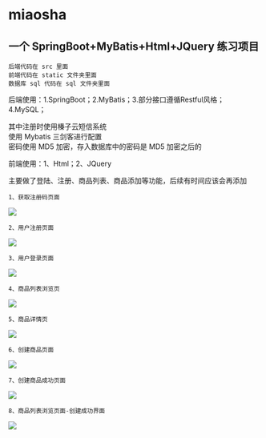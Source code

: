 # miaosha
一个 SpringBoot+MyBatis+Html+JQuery 练习项目
------
    后端代码在 src 里面
    前端代码在 static 文件夹里面
    数据库 sql 代码在 sql 文件夹里面


后端使用：1.SpringBoot；2.MyBatis；3.部分接口遵循Restful风格；4.MySQL；

其中注册时使用榛子云短信系统<br>使用 Mybatis 三剑客进行配置<br>
密码使用 MD5 加密，存入数据库中的密码是 MD5 加密之后的


前端使用：1、Html；2、JQuery


主要做了登陆、注册、商品列表、商品添加等功能，后续有时间应该会再添加

    1、获取注册码页面
![](https://github.com/ouxian/miaosha/raw/master/images/获取验证码.jpg)

    
    2、用户注册页面
![](https://github.com/ouxian/miaosha/raw/master/images/用户注册.jpg)  
    
    3、用户登录页面
![](https://github.com/ouxian/miaosha/raw/master/images/用户登录.jpg)
    
    4、商品列表浏览页
![](https://github.com/ouxian/miaosha/raw/master/images/商品列表浏览页面.jpg)
    
    5、商品详情页
![](https://github.com/ouxian/miaosha/raw/master/images/商品详情页.jpg)
    
    6、创建商品页面
![](https://github.com/ouxian/miaosha/raw/master/images/创建商品.jpg)
    
    7、创建商品成功页面
![](https://github.com/ouxian/miaosha/raw/master/images/创建商品成功界面.jpg)
    
    8、商品列表浏览页面-创建成功界面
![](https://github.com/ouxian/miaosha/raw/master/images/商品列表浏览页面-创建成功界面.jpg)
    
    
